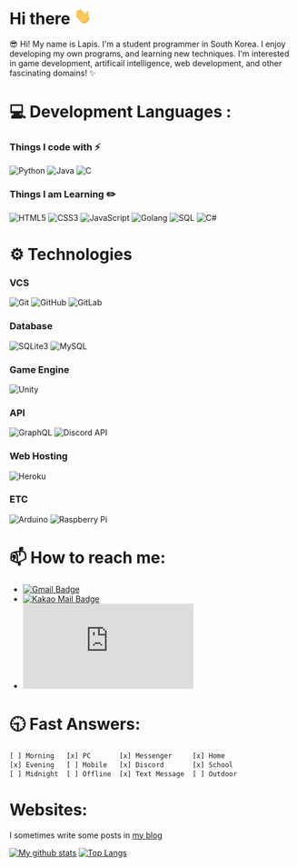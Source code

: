 # Hi there <img src="./wave.gif" width="30px">
😎 Hi! My name is Lapis. I'm a student programmer in South Korea. I enjoy developing my own programs, and learning new techniques.
I'm interested in game development, artificail intelligence, web development, and other fascinating domains! :sparkles:

# 💻 Development  Languages :
### Things I code with :zap:
![Python](https://img.shields.io/badge/-Python-3776ab?style=flat-square&logo=Python&logoColor=white)
![Java](https://img.shields.io/badge/-java-E34A86?style=flat-square&logo=java&logoColor=white)
![C](https://img.shields.io/badge/-C-00599C?style=flat-square&logo=C&logoColor=white)
### Things I am Learning :pencil2:
![HTML5](https://img.shields.io/badge/-HTML5-E34F26?style=flat-square&logo=html5&logoColor=white)
![CSS3](https://img.shields.io/badge/-CSS3-1572B6?style=flat-square&logo=css3)
![JavaScript](https://img.shields.io/badge/-JavaScript-black?style=flat-square&logo=javascript)
![Golang](https://img.shields.io/badge/-Golang-00add8?style=flat-square&logo=Go&logoColor=white)
![SQL](https://img.shields.io/badge/-SQL-4479A1?style=flat-square&logo=MySQL&logoColor=white)
![C#](https://img.shields.io/badge/-C＃-239120?style=flat-square&logo=C)

# ⚙ Technologies
### VCS
![Git](https://img.shields.io/badge/-Git-f05032?style=flat-square&&logo=git&logoColor=white)
![GitHub](https://img.shields.io/badge/-GitHub-181717?style=flat-square&logo=github)
![GitLab](https://img.shields.io/badge/-GitLab-FCA121?style=flat-square&logo=gitlab)
### Database
![SQLite3](https://img.shields.io/badge/-SQLite3-003B57?style=flat-square&logo=SQLite&logoColor=white)
![MySQL](https://img.shields.io/badge/-MySQL-4479A1?style=flat-square&logo=MySQL&logoColor=white)
### Game Engine
![Unity](https://img.shields.io/badge/-Unity-000000?style=flat-square&logo=unity&logoColor=white)
### API
![GraphQL](https://img.shields.io/badge/-GraphQL-E10098?style=flat-square&logo=graphql)
![Discord API](https://img.shields.io/badge/-discord-api-7289da?style=flat-squarestyle=flat-square&logo=Discord)
### Web Hosting
![Heroku](https://img.shields.io/badge/-Heroku-430098?style=flat-square&logo=heroku)
### ETC
![Arduino](https://img.shields.io/badge/-Arduino-00979d?style=flat-square&logo=arduino&logoColor=white)
![Raspberry Pi](https://img.shields.io/badge/-Raspberry%20Pi-C51A4A?style=flat-square&logo=Raspberry-Pi)


# 📫 How to reach me: 
- [![Gmail Badge](https://img.shields.io/badge/-lapis0875@gmail.com-c14438?style=flat-square&logo=Gmail&logoColor=white&link=mailto:lapis0875@gmail.com)](mailto:lapis0875@gmail.com)
- [![Kakao Mail Badge](https://img.shields.io/badge/-lapis0875@kakao.com-ffcd00?style=flat-square&logo=Kakao&logoColor=white&link=mailto:lapis0875@kakao.com)](mailto:lapis0875@kakao.com)
- [![Discord Badge](https://img.shields.io/badge/-sleepylapis＃1608-7289da?style=flat-square&logo=Discord&logoColor=white&link=https://discord.com)](https://discord.com)

# 🕤 Fast Answers:
```
[ ] Morning   [x] PC       [x] Messenger     [x] Home
[x] Evening   [ ] Mobile   [x] Discord       [x] School
[ ] Midnight  [ ] Offline  [x] Text Message  [ ] Outdoor
```

# Websites:
I sometimes write some posts in [my blog](https://lapis0875.github.io)

[![My github stats](https://github-readme-stats.vercel.app/api?username=Lapis0875&show_icons=true&hide_border=true&count_private=true)](https://github.com/Lapis0875)
[![Top Langs](https://github-readme-stats.vercel.app/api/top-langs/?username=Lapis0875&layout=compact)](https://github.com/Lapis0875)
